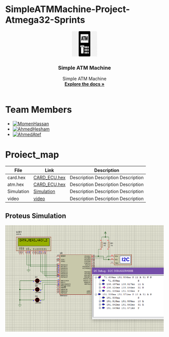 # SimpleATMMachine-Project-Atmega32-Sprints 
<div align="center">
  <a href="https://github.com/TheGreatEtsh/SimpleATMMachine-Project-Atmega32-Sprints">
    <img src="logo.png" alt="Logo" width="80" height="80">
  </a>
<h3 align="center">Simple ATM Machine</h3>
  <p align="center">
    Simple ATM Machine
    <br />
    <a href="https://github.com/TheGreatEtsh/SimpleATMMachine-Project-Atmega32-Sprints/tree/main/Documents"><strong>Explore the docs »</strong></a>
    <br />
    <br />
  </p>
  </div>
  
# Team Members
  - [![MomenHassan](https://img.shields.io/static/v1?label=&message=MomenHassan&color=000605&logo=github&logoColor=FFFFFF&labelColor=000605)](https://github.com/ahmedatef1496)
  - [![AhmedHesham](https://img.shields.io/static/v1?label=&message=AhmedHesham&color=000605&logo=github&logoColor=FFFFFF&labelColor=000605)](https://github.com/ahmedatef1496)
  - [![AhmedAtef  ](https://img.shields.io/static/v1?label=&message=AhmedAtef&color=000605&logo=github&logoColor=FFFFFF&labelColor=000605)](https://github.com/ahmedatef1496)
   
 # Proiect_map

| File                  | Link                                         | Description                                     |
| --------------------- | -------------------------------------------- | ----------------------------------------------- |
| card.hex              | [CARD_ECU.hex]                               | Description Description Description             |
| atm.hex               | [CARD_ECU.hex]                               | Description Description Description             |
| Simulation            | [Simulation]                                 | Description Description Description             |
| video                 | [video]                                      |Description Description Description              |


[CARD_ECU.hex]:(ProteusDesign/CARD.hex)
[CARD_ECU.hex]:(ProteusDesign/ATM.hex)
[Simulation]:(ProteusDesign/CARD.hex)
[video]: https://drive.google.com/file/d/1yPFWNEK8L4eZLI80DzdInBjXKycOUTue/view








## Proteus Simulation
![Proteus Simulation](I2C.PNG)
